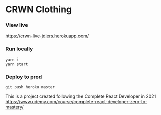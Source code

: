 # CRWN Clothing

### View live
https://crwn-live-jdiers.herokuapp.com/

### Run locally
```
yarn i
yarn start
```

### Deploy to prod
```
git push heroku master
```

This is a project created following the Complete React Developer in 2021
https://www.udemy.com/course/complete-react-developer-zero-to-mastery/


